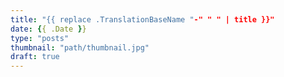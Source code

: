 ```yaml
---
title: "{{ replace .TranslationBaseName "-" " " | title }}"
date: {{ .Date }}
type: "posts"
thumbnail: "path/thumbnail.jpg"
draft: true
---
```

